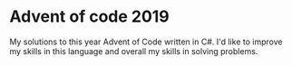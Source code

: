 # Advent of code 2019
My solutions to this year Advent of Code written in C#. I'd like to improve my skills in this language and overall my skills in solving problems.
